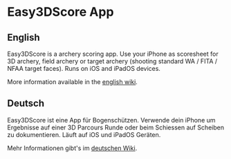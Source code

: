 # Easy3DScore App

## English
Easy3DScore is a archery scoring app. Use your iPhone as scoresheet for 3D archery, field archery or target archery (shooting standard WA / FITA / NFAA target faces).
Runs on iOS and iPadOS devices.

More information available in the [english wiki](https://github.com/dsasp/Easy3DScoreSupport/wiki/English-Version).

## Deutsch
Easy3DScore ist eine App für Bogenschützen. Verwende dein iPhone um Ergebnisse auf einer 3D Parcours Runde oder beim Schiessen auf Scheiben zu dokumentieren. Läuft auf iOS und iPadOS Geräten.

Mehr Informationen gibt's im [deutschen Wiki](https://github.com/dsasp/Easy3DScoreSupport/wiki/Deutsche-Version).

